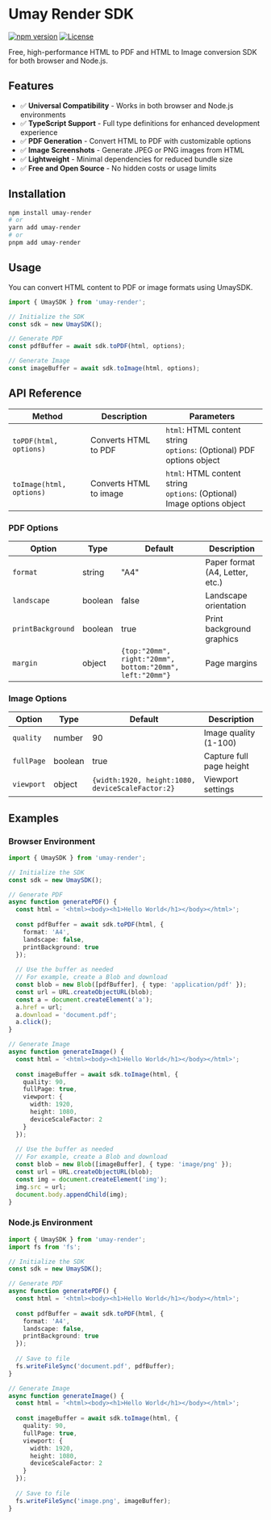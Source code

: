 # Umay Render SDK

[![npm version](https://img.shields.io/npm/v/umay-render.svg)](https://www.npmjs.com/package/umay-render)
[![License](https://img.shields.io/badge/license-MIT-blue.svg)](LICENSE)

Free, high-performance HTML to PDF and HTML to Image conversion SDK for both browser and Node.js.

## Features

- ✅ **Universal Compatibility** - Works in both browser and Node.js environments
- ✅ **TypeScript Support** - Full type definitions for enhanced development experience
- ✅ **PDF Generation** - Convert HTML to PDF with customizable options
- ✅ **Image Screenshots** - Generate JPEG or PNG images from HTML
- ✅ **Lightweight** - Minimal dependencies for reduced bundle size
- ✅ **Free and Open Source** - No hidden costs or usage limits

## Installation

```bash
npm install umay-render
# or
yarn add umay-render
# or 
pnpm add umay-render
```

## Usage

You can convert HTML content to PDF or image formats using UmaySDK.

```typescript
import { UmaySDK } from 'umay-render';

// Initialize the SDK
const sdk = new UmaySDK();

// Generate PDF
const pdfBuffer = await sdk.toPDF(html, options);

// Generate Image
const imageBuffer = await sdk.toImage(html, options);
```

## API Reference

| Method | Description | Parameters |
|--------|-------------|------------|
| `toPDF(html, options)` | Converts HTML to PDF | `html`: HTML content string<br>`options`: (Optional) PDF options object |
| `toImage(html, options)` | Converts HTML to image | `html`: HTML content string<br>`options`: (Optional) Image options object |

### PDF Options

| Option | Type | Default | Description |
|--------|------|---------|-------------|
| `format` | string | "A4" | Paper format (A4, Letter, etc.) |
| `landscape` | boolean | false | Landscape orientation |
| `printBackground` | boolean | true | Print background graphics |
| `margin` | object | `{top:"20mm", right:"20mm", bottom:"20mm", left:"20mm"}` | Page margins |

### Image Options

| Option | Type | Default | Description |
|--------|------|---------|-------------|
| `quality` | number | 90 | Image quality (1-100) |
| `fullPage` | boolean | true | Capture full page height |
| `viewport` | object | `{width:1920, height:1080, deviceScaleFactor:2}` | Viewport settings |

## Examples

### Browser Environment

```typescript
import { UmaySDK } from 'umay-render';

// Initialize the SDK
const sdk = new UmaySDK();

// Generate PDF
async function generatePDF() {
  const html = '<html><body><h1>Hello World</h1></body></html>';
  
  const pdfBuffer = await sdk.toPDF(html, {
    format: 'A4',
    landscape: false,
    printBackground: true
  });
  
  // Use the buffer as needed
  // For example, create a Blob and download
  const blob = new Blob([pdfBuffer], { type: 'application/pdf' });
  const url = URL.createObjectURL(blob);
  const a = document.createElement('a');
  a.href = url;
  a.download = 'document.pdf';
  a.click();
}

// Generate Image
async function generateImage() {
  const html = '<html><body><h1>Hello World</h1></body></html>';
  
  const imageBuffer = await sdk.toImage(html, {
    quality: 90,
    fullPage: true,
    viewport: {
      width: 1920,
      height: 1080,
      deviceScaleFactor: 2
    }
  });
  
  // Use the buffer as needed
  // For example, create a Blob and download
  const blob = new Blob([imageBuffer], { type: 'image/png' });
  const url = URL.createObjectURL(blob);
  const img = document.createElement('img');
  img.src = url;
  document.body.appendChild(img);
}
```

### Node.js Environment

```typescript
import { UmaySDK } from 'umay-render';
import fs from 'fs';

// Initialize the SDK
const sdk = new UmaySDK();

// Generate PDF
async function generatePDF() {
  const html = '<html><body><h1>Hello World</h1></body></html>';
  
  const pdfBuffer = await sdk.toPDF(html, {
    format: 'A4',
    landscape: false,
    printBackground: true
  });
  
  // Save to file
  fs.writeFileSync('document.pdf', pdfBuffer);
}

// Generate Image
async function generateImage() {
  const html = '<html><body><h1>Hello World</h1></body></html>';
  
  const imageBuffer = await sdk.toImage(html, {
    quality: 90,
    fullPage: true,
    viewport: {
      width: 1920,
      height: 1080,
      deviceScaleFactor: 2
    }
  });
  
  // Save to file
  fs.writeFileSync('image.png', imageBuffer);
}
```